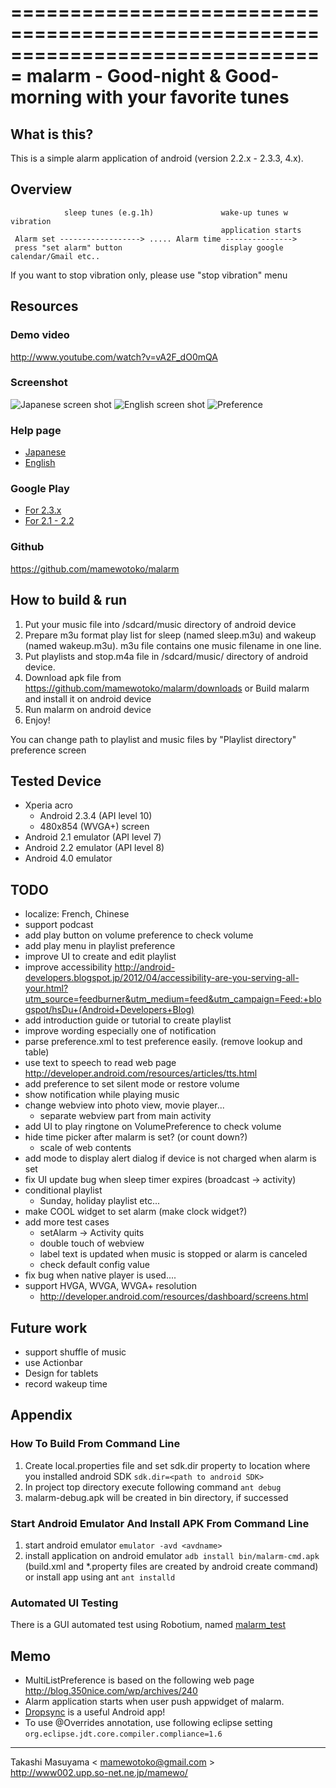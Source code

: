 ===============================================================================
malarm - Good-night & Good-morning with your favorite tunes
===============================================================================

What is this?
----------------------
This is a simple alarm application of android (version 2.2.x - 2.3.3, 4.x).

Overview
----------------------
                sleep tunes (e.g.1h)               wake-up tunes w vibration
                                                   application starts
     Alarm set ------------------> ..... Alarm time --------------->
     press "set alarm" button                      display google calendar/Gmail etc..
     

 If you want to stop vibration only, please use "stop vibration" menu

Resources
----------------------
### Demo video
http://www.youtube.com/watch?v=vA2F_dO0mQA

### Screenshot
![Japanese screen shot](https://github.com/mamewotoko/malarm/raw/master/doc/alarm_ja.png)
![English screen shot](https://github.com/mamewotoko/malarm/raw/master/doc/alarm_en.png)
![Preference](https://github.com/mamewotoko/malarm/raw/master/doc/malarm_pref.png)

### Help page
* [Japanese](http://mamewotoko.github.com/malarm/doc/index.html) 
* [English](http://mamewotoko.github.com/malarm/doc/index_en.html)

### Google Play
* [For 2.3.x](https://play.google.com/store/apps/details?id=com.mamewo.malarm24)
* [For 2.1 - 2.2](https://play.google.com/store/apps/details?id=com.mamewo.malarm78)

### Github
https://github.com/mamewotoko/malarm

How to build & run
----------------------
1. Put your music file into /sdcard/music directory of android device
2. Prepare m3u format play list for sleep (named sleep.m3u) and wakeup (named wakeup.m3u).
m3u file contains one music filename in one line.
3. Put playlists and stop.m4a file in /sdcard/music/ directory of android device.
4. Download apk file from 
https://github.com/mamewotoko/malarm/downloads
or Build malarm and install it on android device
5. Run malarm on android device
6. Enjoy!

You can change path to playlist and music files by "Playlist directory" preference screen

Tested Device
----------------------
* Xperia acro
    * Android 2.3.4 (API level 10)
    * 480x854 (WVGA+) screen
* Android 2.1 emulator (API level 7)
* Android 2.2 emulator (API level 8)
* Android 4.0 emulator

TODO
----------------------
* localize: French, Chinese
* support podcast
* add play button on volume preference to check volume
* add play menu in playlist preference
* improve UI to create and edit playlist
* improve accessibility
http://android-developers.blogspot.jp/2012/04/accessibility-are-you-serving-all-your.html?utm_source=feedburner&utm_medium=feed&utm_campaign=Feed:+blogspot/hsDu+(Android+Developers+Blog)
* add introduction guide or tutorial to create playlist
* improve wording especially one of notification
* parse preference.xml to test preference easily. (remove lookup and table)
* use text to speech to read web page
http://developer.android.com/resources/articles/tts.html
* add preference to set silent mode or restore volume
* show notification while playing music
* change webview into photo view, movie player...
    * separate webview part from main activity
* add UI to play ringtone on VolumePreference to check volume
* hide time picker after malarm is set? (or count down?)
    * scale of web contents
* add mode to display alert dialog if device is not charged when alarm is set
* fix UI update bug when sleep timer expires (broadcast -> activity)
* conditional playlist
    * Sunday, holiday playlist etc...
* make COOL widget to set alarm (make clock widget?)
* add more test cases
    * setAlarm -> Activity quits
    * double touch of webview
    * label text is updated when music is stopped or alarm is canceled
    * check default config value
* fix bug when native player is used....
* support HVGA, WVGA, WVGA+ resolution
    * http://developer.android.com/resources/dashboard/screens.html

Future work
----------------------
* support shuffle of music
* use Actionbar
* Design for tablets
* record wakeup time

Appendix
----------------------
### How To Build From Command Line
1. Create local.properties file and set sdk.dir property to location where you installed android SDK
    `sdk.dir=<path to android SDK>`
2. In project top directory execute following command
    `ant debug`
3. malarm-debug.apk will be created in bin directory, if successed

### Start Android Emulator And Install APK From Command Line
1. start android emulator
    `emulator -avd <avdname>`
2. install application on android emulator
    `adb install bin/malarm-cmd.apk`
(build.xml and *.property files are created by android create command)
or install app using ant
    `ant installd`

### Automated UI Testing
There is a GUI automated test using Robotium, named
[malarm_test](https://github.com/mamewotoko/malarm_test)

Memo
----------------------
* MultiListPreference is based on the following web page
http://blog.350nice.com/wp/archives/240
* Alarm application starts when user push appwidget of malarm.
* [Dropsync](https://play.google.com/store/apps/details?id=com.ttxapps.dropsync) is a useful Android app!
* To use @Overrides annotation, use following eclipse setting 
`org.eclipse.jdt.core.compiler.compliance=1.6`

----
Takashi Masuyama < mamewotoko@gmail.com >  
http://www002.upp.so-net.ne.jp/mamewo/
